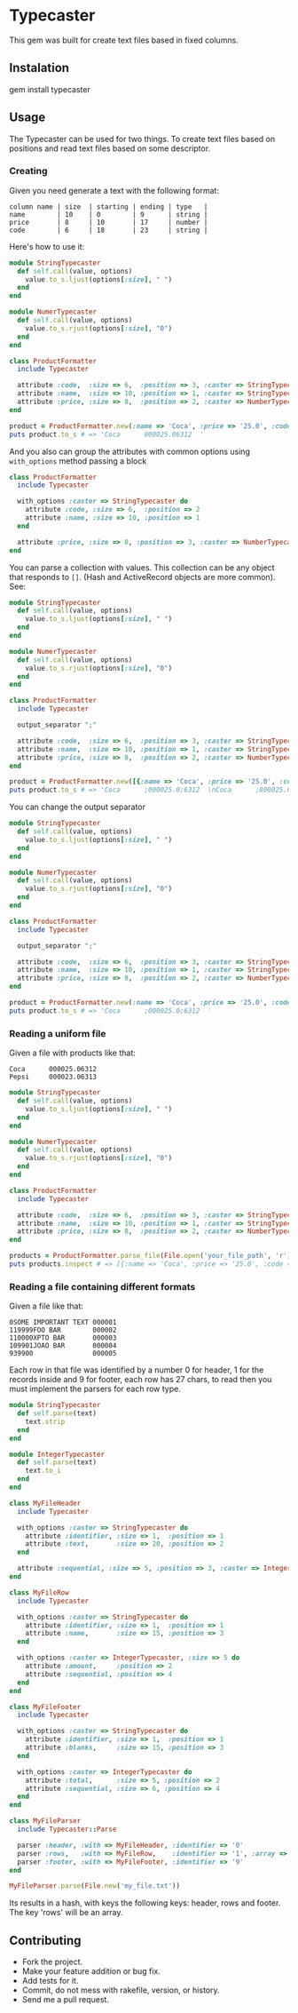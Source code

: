 # Typecaster

This gem was built for create text files based in fixed columns.

## Instalation

  gem install typecaster

## Usage

The Typecaster can be used for two things. To create text files based on positions and read text files based on some descriptor.

### Creating

Given you need generate a text with the following format:
```
column name | size  | starting | ending | type   |
name        | 10    | 0        | 9      | string |
price       | 8     | 10       | 17     | number |
code        | 6     | 18       | 23     | string |
```
Here's how to use it:
```ruby
module StringTypecaster
  def self.call(value, options)
    value.to_s.ljust(options[:size], " ")
  end
end

module NumerTypecaster
  def self.call(value, options)
    value.to_s.rjust(options[:size], "0")
  end
end

class ProductFormatter
  include Typecaster

  attribute :code,  :size => 6,  :position => 3, :caster => StringTypecaster
  attribute :name,  :size => 10, :position => 1, :caster => StringTypecaster
  attribute :price, :size => 8,  :position => 2, :caster => NumberTypecaster
end

product = ProductFormatter.new(:name => 'Coca', :price => '25.0', :code => '6312')
puts product.to_s # => 'Coca      000025.06312  '
```

And you also can group the attributes with common options using `with_options` method passing a block
```ruby
class ProductFormatter
  include Typecaster

  with_options :caster => StringTypecaster do
    attribute :code, :size => 6,  :position => 2
    attribute :name, :size => 10, :position => 1
  end

  attribute :price, :size => 8, :position => 3, :caster => NumberTypecaster
end
```

You can parse a collection with values. This collection can be any object that responds to `[]`. (Hash and ActiveRecord objects are more common). See:
```ruby
module StringTypecaster
  def self.call(value, options)
    value.to_s.ljust(options[:size], " ")
  end
end

module NumerTypecaster
  def self.call(value, options)
    value.to_s.rjust(options[:size], "0")
  end
end

class ProductFormatter
  include Typecaster

  output_separator ";"

  attribute :code,  :size => 6,  :position => 3, :caster => StringTypecaster
  attribute :name,  :size => 10, :position => 1, :caster => StringTypecaster
  attribute :price, :size => 8,  :position => 2, :caster => NumberTypecaster
end

product = ProductFormatter.new([{:name => 'Coca', :price => '25.0', :code => '6312'}, {:name => 'Coca', :price => '25.0', :code => '6312'}])
puts product.to_s # => 'Coca      ;000025.0;6312  \nCoca      ;000025.0;6312  '
```

You can change the output separator
```ruby
module StringTypecaster
  def self.call(value, options)
    value.to_s.ljust(options[:size], " ")
  end
end

module NumerTypecaster
  def self.call(value, options)
    value.to_s.rjust(options[:size], "0")
  end
end

class ProductFormatter
  include Typecaster

  output_separator ";"

  attribute :code,  :size => 6,  :position => 3, :caster => StringTypecaster
  attribute :name,  :size => 10, :position => 1, :caster => StringTypecaster
  attribute :price, :size => 8,  :position => 2, :caster => NumberTypecaster
end

product = ProductFormatter.new(:name => 'Coca', :price => '25.0', :code => '6312')
puts product.to_s # => 'Coca      ;000025.0;6312  '
```

### Reading a uniform file

Given a file with products like that:

```
Coca      000025.06312  
Pepsi     000023.06313  
```

```ruby
module StringTypecaster
  def self.call(value, options)
    value.to_s.ljust(options[:size], " ")
  end
end

module NumerTypecaster
  def self.call(value, options)
    value.to_s.rjust(options[:size], "0")
  end
end

class ProductFormatter
  include Typecaster

  attribute :code,  :size => 6,  :position => 3, :caster => StringTypecaster
  attribute :name,  :size => 10, :position => 1, :caster => StringTypecaster
  attribute :price, :size => 8,  :position => 2, :caster => NumberTypecaster
end

products = ProductFormatter.parse_file(File.open('your_file_path', 'r'))
puts products.inspect # => [{:name => 'Coca', :price => '25.0', :code => '6312'}, {:name => 'Pepsi', :price => '23.0', :code => '6313'}]
```

### Reading a file containing different formats

Given a file like that:

```
0SOME IMPORTANT TEXT 000001
119999FOO BAR        000002
110000XPTO BAR       000003
109901JOAO BAR       000004
939900               000005
```

Each row in that file was identified by a number 0 for header, 1 for the records inside and 9 for footer, each row has 27 chars, to read then you must implement the parsers for each row type.

```ruby
module StringTypecaster
  def self.parse(text)
    text.strip
  end
end

module IntegerTypecaster
  def self.parse(text)
    text.to_i
  end
end

class MyFileHeader
  include Typecaster

  with_options :caster => StringTypecaster do
    attribute :identifier, :size => 1,  :position => 1
    attribute :text,       :size => 20, :position => 2
  end

  attribute :sequential, :size => 5, :position => 3, :caster => IntegerTypecaster
end

class MyFileRow
  include Typecaster

  with_options :caster => StringTypecaster do
    attribute :identifier, :size => 1,  :position => 1
    attribute :name,       :size => 15, :position => 3
  end

  with_options :caster => IntegerTypecaster, :size => 5 do
    attribute :amount,     :position => 2
    attribute :sequential, :position => 4
  end
end

class MyFileFooter
  include Typecaster

  with_options :caster => StringTypecaster do
    attribute :identifier, :size => 1,  :position => 1
    attribute :blanks,     :size => 15, :position => 3
  end

  with_options :caster => IntegerTypecaster do
    attribute :total,      :size => 5, :position => 2
    attribute :sequential, :size => 6, :position => 4
  end
end

class MyFileParser
  include Typecaster::Parse

  parser :header, :with => MyFileHeader, :identifier => '0'
  parser :rows,   :with => MyFileRow,    :identifier => '1', :array => true
  parser :footer, :with => MyFileFooter, :identifier => '9'
end

MyFileParser.parse(File.new('my_file.txt'))
```

Its results in a hash, with keys the following keys: header, rows and footer. The key 'rows' will be an array.

## Contributing

* Fork the project.
* Make your feature addition or bug fix.
* Add tests for it.
* Commit, do not mess with rakefile, version, or history.
* Send me a pull request.
